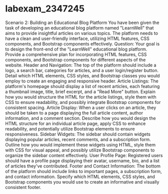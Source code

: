 # labexam_2347245
Scenario 2: Building an Educational Blog Platform
You have been given the task of developing an educational blog platform named "LearnWell"
that aims to provide insightful articles on various topics. The platform needs to have a clean
and user-friendly interface, utilizing HTML features, CSS components, and Bootstrap
components effectively.
Question:
Your goal is to design the front-end of the "LearnWell" educational blog platform. Provide a
comprehensive plan for incorporating HTML features, CSS components, and Bootstrap
components for different aspects of the website.
Header and Navigation: The top of the platform should include a logo, a search bar, categories
for articles, and a user login/register button. Detail which HTML elements, CSS styles, and
Bootstrap classes you would employ to create an engaging and responsive header.
Article Listings: The platform's homepage should display a list of recent articles, each
featuring a thumbnail image, title, brief excerpt, and a "Read More" button. Explain how you
would structure the HTML for the article listings, style them with CSS to ensure readability,
and possibly integrate Bootstrap components for consistent spacing.
Article Display: When a user clicks on an article, they should be taken to a page displaying
the full article content, author information, and a comment section. Describe how you would
design the HTML structure for an individual article page, apply CSS to enhance readability,
and potentially utilize Bootstrap elements to ensure responsiveness.
Sidebar Widgets: The sidebar should contain widgets displaying popular articles, recent
comments, and a subscription form. Outline how you would implement these widgets using
HTML, style them with CSS for visual appeal, and possibly utilize Bootstrap components to
organize the sidebar content effectively.
User Profile Page: Registered users should have a profile page displaying their avatar,
username, bio, and a list of articles they've contributed.
Footer and Contact Information: The bottom of the platform should include links to
important pages, a subscription form, and contact information. Specify which HTML elements,
CSS styles, and Bootstrap components you would use to create an informative and visually
consistent footer.
